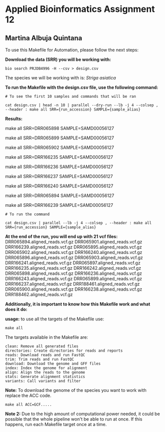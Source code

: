 # Applied Bioinformatics Assignment 12
## Martina Albuja Quintana

To use this Makefile for Automation, please follow the next steps:

**Download the data (SRR) you will be working with:**

    bio search PRJDB4996 -H --csv > design.csv

The species we will be working with is: *Striga asiatica*

**To run the Makefile with the design.csv file, use the following command:**

    # To see the first 10 samples and commands that will be ran

    cat design.csv | head -n 10 | parallel --dry-run --lb -j 4 --colsep , --header : make all SRR={run_accession} SAMPLE={sample_alias}

**Results:**

make all SRR=DRR065898 SAMPLE=SAMD00056127

make all SRR=DRR065899 SAMPLE=SAMD00056127

make all SRR=DRR065902 SAMPLE=SAMD00056127

make all SRR=DRR166235 SAMPLE=SAMD00056127

make all SRR=DRR166236 SAMPLE=SAMD00056127

make all SRR=DRR166237 SAMPLE=SAMD00056127

make all SRR=DRR166240 SAMPLE=SAMD00056127

make all SRR=DRR065894 SAMPLE=SAMD00056127

make all SRR=DRR166239 SAMPLE=SAMD00056127

    # To run the command

    cat design.csv | parallel --lb -j 4 --colsep , --header : make all SRR={run_accession} SAMPLE={sample_alias}

**At the end of the run, you will end up with 21 vcf files:**
DRR065894.aligned_reads.vcf.gz DRR065901.aligned_reads.vcf.gz DRR166239.aligned_reads.vcf.gz
DRR065895.aligned_reads.vcf.gz DRR065902.aligned_reads.vcf.gz DRR166240.aligned_reads.vcf.gz
DRR065896.aligned_reads.vcf.gz DRR065903.aligned_reads.vcf.gz DRR166241.aligned_reads.vcf.gz
DRR065897.aligned_reads.vcf.gz DRR166235.aligned_reads.vcf.gz DRR166242.aligned_reads.vcf.gz
DRR065898.aligned_reads.vcf.gz DRR166236.aligned_reads.vcf.gz DRR166243.aligned_reads.vcf.gz
DRR065899.aligned_reads.vcf.gz DRR166237.aligned_reads.vcf.gz DRR188461.aligned_reads.vcf.gz
DRR065900.aligned_reads.vcf.gz DRR166238.aligned_reads.vcf.gz DRR188462.aligned_reads.vcf.gz

**Additionally, it is important to know how this Makefile work and what does it do:**

**usage:** to use all the targets of the Makefile use:

    make all

The targets available in the Makefile are:

	clean: Remove all generated files
	directories: Create directories for reads and reports
	reads: Download reads and run FastQC
	trim: Trim reads and run FastQC
	download: Download the genome and GFF files
	index: Index the genome for alignment
	align: Align the reads to the genome
	stats: Generate alignment statistics
	variants: Call variants and filter

**Note:** To download the genome of the species you want to work with replace the ACC code.

    make all ACC=GCF.....
**Note 2:** Due to the high amount of computational power needed, it could be possible that the whole pipeline won't be able to run at once. If this happens, run each Makefile target once at a time. 

